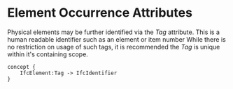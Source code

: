 Element Occurrence Attributes
=============================

Physical elements may be further identified via the _Tag_ attribute. This is a human readable identifier such as an element or item number While there is no restriction on usage of such tags, it is recommended the _Tag_ is unique within it's containing scope.

```
concept {
    IfcElement:Tag -> IfcIdentifier
}
```
